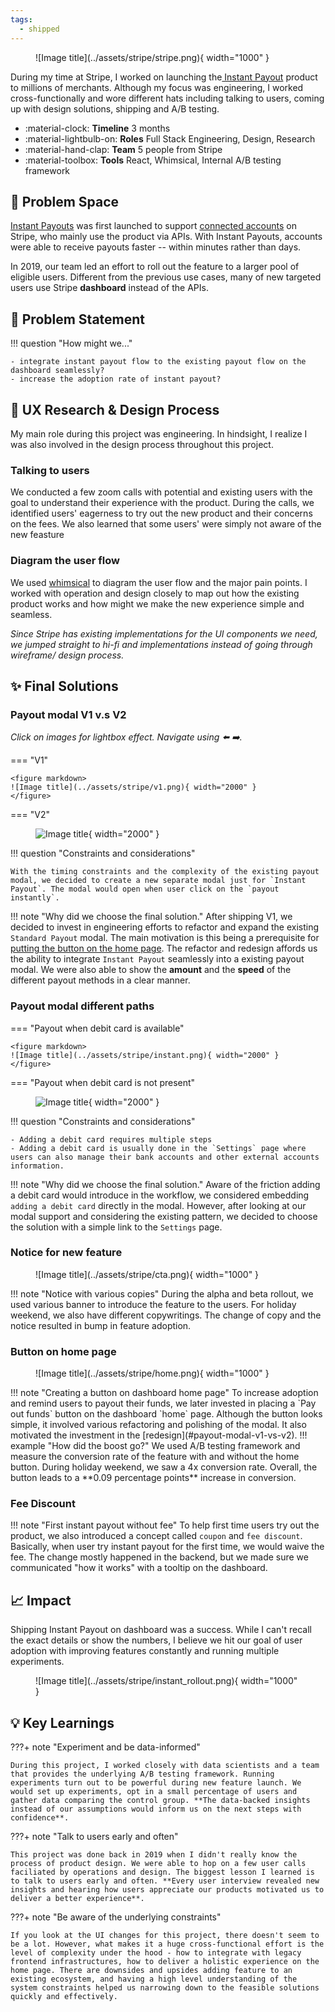 ```yaml
---
tags:
  - shipped
---
```


<figure markdown>
  ![Image title](../assets/stripe/stripe.png){ width="1000" }
</figure>

During my time at Stripe, I worked on launching the[ Instant Payout](https://stripe.com/docs/payouts/instant-payouts) product to millions of merchants. Although my focus was engineering, I worked cross-functionally and wore different hats including talking to users, coming up with design solutions, shipping and A/B testing. 

<div class="grid cards" markdown>

- :material-clock: **Timeline** 3 months
- :material-lightbulb-on: **Roles** Full Stack Engineering, Design, Research
- :material-hand-clap: **Team** 5 people from Stripe
- :material-toolbox: **Tools** React, Whimsical, Internal A/B testing framework

</div>

## 🧐 Problem Space

[Instant Payouts](https://stripe.com/docs/payouts/instant-payouts) was first launched to support [connected accounts](https://stripe.com/docs/connect/instant-payouts) on Stripe, who mainly use the product via APIs. With Instant Payouts, accounts were able to receive payouts faster -- within minutes rather than days. 

In 2019, our team led an effort to roll out the feature to a larger pool of eligible users. Different from the previous use cases, many of new targeted users use Stripe **dashboard** instead of the APIs.

## 🎯 Problem Statement

!!! question "How might we..."
   
    - integrate instant payout flow to the existing payout flow on the dashboard seamlessly? 
    - increase the adoption rate of instant payout?
    
## 🔦 UX Research & Design Process

My main role during this project was engineering. In hindsight, I realize I was also involved in the design process throughout this project. 

### Talking to users
We conducted a few zoom calls with potential and existing users with the goal to understand their experience with the product. During the calls, we identified users' eagerness to try out the new product and their concerns on the fees. We also learned that some users' were simply not aware of the new feasture

### Diagram the user flow 

We used [whimsical](https://whimsical.com/) to diagram the user flow and the major pain points. I worked with operation and design closely to map out how the existing product works and how might we make the new experience simple and seamless.

*Since Stripe has existing implementations for the UI components we need, we jumped straight to hi-fi and implementations instead of going through wireframe/ design process.*


## ✨ Final Solutions

### Payout modal V1 v.s V2
_Click on images for lightbox effect. Navigate using :arrow_left: :arrow_right:._

<div class="grid" markdown>

=== "V1"

	<figure markdown>
	![Image title](../assets/stripe/v1.png){ width="2000" }
	</figure>  
=== "V2"
	<figure markdown>
	![Image title](../assets/stripe/instant.png){ width="2000" }
	</figure>
     

<div class="grid" markdown>
!!! question "Constraints and considerations" 

	With the timing constraints and the complexity of the existing payout modal, we decided to create a new separate modal just for `Instant Payout`. The modal would open when user click on the `payout instantly`.

!!! note "Why did we choose the final solution." 
     After shipping V1, we decided to invest in engineering efforts to refactor and expand the existing `Standard Payout` modal. The main motivation is this being a prerequisite for [putting the button on the home page](#button-on-home-page). The refactor and redesign affords us the ability to integrate `Instant Payout` seamlessly into a existing payout modal. We were also able to show the **amount** and the **speed** of the different payout methods in a clear manner.
</div>

</div>



### Payout modal different paths

<div class="grid" markdown>

=== "Payout when debit card is available"

	<figure markdown>
	![Image title](../assets/stripe/instant.png){ width="2000" }
	</figure>  
=== "Payout when debit card is not present"
	<figure markdown>
	![Image title](../assets/stripe/debit-card.png){ width="2000" }
	</figure>
     

<div class="grid" markdown>
!!! question "Constraints and considerations" 

	- Adding a debit card requires multiple steps
	- Adding a debit card is usually done in the `Settings` page where users can also manage their bank accounts and other external accounts information.
!!! note "Why did we choose the final solution." 
	   Aware of the friction adding a debit card would introduce in the workflow, we considered embedding `adding a debit card` directly in the modal. However, after looking at our modal support and considering the existing pattern, we decided to choose the solution with a simple link to the `Settings` page.
</div>
</div>



### Notice for new feature 
<figure markdown>
  ![Image title](../assets/stripe/cta.png){ width="1000" }
</figure>

!!! note "Notice with various copies" 
    During the alpha and beta rollout, we used various banner to introduce the feature to the users. For holiday weekend, we also have different copywritings. The change of copy and the notice resulted in bump in feature adoption.

### Button on home page
<figure markdown>
  ![Image title](../assets/stripe/home.png){ width="1000" }
</figure>
!!! note "Creating a button on dashboard home page" 
    To increase adoption and remind users to payout their funds, we later invested in placing a `Pay out funds` button on the dashboard `home` page. Although the button looks simple, it involved various refactoring and polishing of the modal. It also motivated the investment in the [redesign](#payout-modal-v1-vs-v2). 
!!! example "How did the boost go?"
    We used A/B testing framework and measure the conversion rate of the feature with and without the home button. During holiday weekend, we saw a 4x conversion rate. Overall, the button leads to a **0.09 percentage points** increase in conversion.

### Fee Discount
!!! note "First instant payout without fee" 
	To help first time users try out the product, we also introduced a concept called `coupon` and `fee discount`. Basically, when user try instant payout for the first time, we would waive the fee. The change mostly happened in the backend, but we made sure we communicated "how it works" with a tooltip on the dashboard.


## 📈 Impact
Shipping Instant Payout on dashboard was a success. While I can't recall the exact details or show the numbers, I believe we hit our goal of user adoption with improving features constantly and running multiple experiments.
<figure markdown>
  ![Image title](../assets/stripe/instant_rollout.png){ width="1000" }
</figure>


## 💡 Key Learnings

???+ note "Experiment and be data-informed"

    During this project, I worked closely with data scientists and a team that provides the underlying A/B testing framework. Running experiments turn out to be powerful during new feature launch. We would set up experiments, opt in a small percentage of users and gather data comparing the control group. **The data-backed insights instead of our assumptions would inform us on the next steps with confidence**.

???+ note "Talk to users early and often"

    This project was done back in 2019 when I didn't really know the process of product design. We were able to hop on a few user calls faciliated by operations and design. The biggest lesson I learned is to talk to users early and often. **Every user interview revealed new insights and hearing how users appreciate our products motivated us to deliver a better experience**.

???+ note "Be aware of the underlying constraints"

    If you look at the UI changes for this project, there doesn't seem to be a lot. However, what makes it a huge cross-functional effort is the level of complexity under the hood - how to integrate with legacy frontend infrastructures, how to deliver a holistic experience on the home page. There are downsides and upsides adding feature to an existing ecosystem, and having a high level understanding of the system constraints helped us narrowing down to the feasible solutions quickly and effectively.

